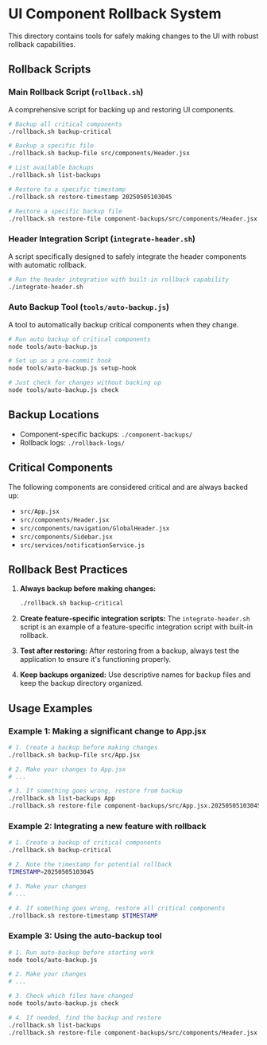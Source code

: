 # UI Component Rollback System

This directory contains tools for safely making changes to the UI with robust rollback capabilities.

## Rollback Scripts

### Main Rollback Script (`rollback.sh`)

A comprehensive script for backing up and restoring UI components.

```bash
# Backup all critical components
./rollback.sh backup-critical

# Backup a specific file
./rollback.sh backup-file src/components/Header.jsx

# List available backups
./rollback.sh list-backups

# Restore to a specific timestamp
./rollback.sh restore-timestamp 20250505103045

# Restore a specific backup file
./rollback.sh restore-file component-backups/src/components/Header.jsx.20250505103045
```

### Header Integration Script (`integrate-header.sh`)

A script specifically designed to safely integrate the header components with automatic rollback.

```bash
# Run the header integration with built-in rollback capability
./integrate-header.sh
```

### Auto Backup Tool (`tools/auto-backup.js`)

A tool to automatically backup critical components when they change.

```bash
# Run auto backup of critical components
node tools/auto-backup.js

# Set up as a pre-commit hook
node tools/auto-backup.js setup-hook

# Just check for changes without backing up
node tools/auto-backup.js check
```

## Backup Locations

- Component-specific backups: `./component-backups/`
- Rollback logs: `./rollback-logs/`

## Critical Components

The following components are considered critical and are always backed up:

- `src/App.jsx`
- `src/components/Header.jsx`
- `src/components/navigation/GlobalHeader.jsx`
- `src/components/Sidebar.jsx`
- `src/services/notificationService.js`

## Rollback Best Practices

1. **Always backup before making changes:**
   ```bash
   ./rollback.sh backup-critical
   ```

2. **Create feature-specific integration scripts:**
   The `integrate-header.sh` script is an example of a feature-specific integration script with built-in rollback.

3. **Test after restoring:**
   After restoring from a backup, always test the application to ensure it's functioning properly.

4. **Keep backups organized:**
   Use descriptive names for backup files and keep the backup directory organized.

## Usage Examples

### Example 1: Making a significant change to App.jsx

```bash
# 1. Create a backup before making changes
./rollback.sh backup-file src/App.jsx

# 2. Make your changes to App.jsx
# ...

# 3. If something goes wrong, restore from backup
./rollback.sh list-backups App
./rollback.sh restore-file component-backups/src/App.jsx.20250505103045
```

### Example 2: Integrating a new feature with rollback

```bash
# 1. Create a backup of critical components
./rollback.sh backup-critical

# 2. Note the timestamp for potential rollback
TIMESTAMP=20250505103045

# 3. Make your changes
# ...

# 4. If something goes wrong, restore all critical components
./rollback.sh restore-timestamp $TIMESTAMP
```

### Example 3: Using the auto-backup tool

```bash
# 1. Run auto-backup before starting work
node tools/auto-backup.js

# 2. Make your changes
# ...

# 3. Check which files have changed
node tools/auto-backup.js check

# 4. If needed, find the backup and restore
./rollback.sh list-backups
./rollback.sh restore-file component-backups/src/components/Header.jsx.20250505103045
```